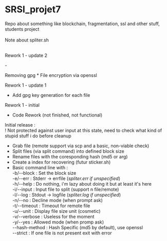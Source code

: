 # SRSI_projet7
Repo about something like blockchain, fragmentation, ssl and other stuff, students project<br>
<br>
Note about spliter.sh<br>
<br>

 Rework 1 - update 2
  <p>-</p> Removing gpg
  * File encryption via openssl
 
 Rework 1 - update 1
  * Add gpg key generation for each file

 Rework 1 - initial
  * Code Rework (not finished, not functional)
  
 
 Initial release :<br>
  ! Not protected against user input at this state, need to check what kind of stupid stuff i do before cleanup<br>
  * Grab file (remote support via scp and a basic, non-viable check)<br>
  * Split files (via split command) into defined block size<br>
  * Rename files with the coresponding hash (md5 or arg)<br>
  * Create a index for recovering (futur sticker.sh)<br>
  * Basic command line with :<br>
      -b/--block    : Set the block size<br>
      -e/--err      : Stderr -> errfile (*spliter.err if unspecified*)<br>
      -h/--help     : Do nothing, i'm lazy about doing it but at least it's here<br>
      -i/--input    : Input file to split (support n file/remote)<br>
      -l/--log      : Stdout -> logfile (*spliter.log if unspecified*)<br>
      -n/--no       : Decline mode (when prompt ask)<br>
      -t/--timeout  : Timeout for remote file <br>
      -u/--unit     : Display file size unit (cosmetic)<br>
      -v/--verbose  : Useless for the moment<br>
      -y/--yes      : Allowed mode (when promp ask)<br>
      --hash-method : Hash Specific (md5 by default), use openssl<br>
      --strict      : If one file is not present exit with error<br>
